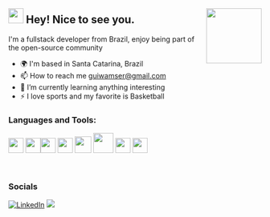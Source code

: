 ## <img src="https://emojis.slackmojis.com/emojis/images/1531849430/4246/blob-sunglasses.gif?1531849430" width="30"/> Hey! Nice to see you.  <img align="right" width="110" src="https://komarev.com/ghpvc/?username=guiwamser&style=flat-square&color=blueviolet"/>

I'm a fullstack developer from Brazil, enjoy being part of the open-source community 

+ 🌍  I'm based in Santa Catarina, Brazil
+ :mailbox: How to reach me guiwamser@gmail.com
+ 🌱 I’m currently learning anything interesting
+ ⚡ I love sports and my favorite is Basketball

###  Languages and Tools:
<img src = 'https://github.com/MarikIshtar007/MarikIshtar007/blob/master/images/python2.png' height='30'/>  <img src = 'https://github.com/MarikIshtar007/MarikIshtar007/blob/master/images/html.svg' width='30'/><img src = 'https://github.com/MarikIshtar007/MarikIshtar007/blob/master/images/css.svg' width='30'/> <img src = 'https://github.com/MarikIshtar007/MarikIshtar007/blob/master/images/js.svg' width='30'/> <img src = 'https://github.com/MarikIshtar007/MarikIshtar007/blob/master/images/bootstrap.svg' width='33'/> <img src = 'https://github.com/MarikIshtar007/MarikIshtar007/blob/master/images/django.svg' height='40'/> <img src = 'https://raw.githubusercontent.com/danielcranney/readme-generator/main/public/icons/skills/flask-colored.svg' width='30'/> <img src = 'https://github.com/MarikIshtar007/MarikIshtar007/blob/master/images/git.svg' width='30'/>



<br>


### Socials
<p><a href="https://www.linkedin.com/in/guilhermewamser/" target="_blank"><img alt="LinkedIn" src="https://img.shields.io/badge/linkedin-%230077B5.svg?&style=for-the-badge&logo=linkedin&logoColor=white" /></a>
<a href="https://discord.com/users/536367568500293634" target="_blank" rel="noreferrer"><img src="https://img.shields.io/badge/Discord-5865F2?style=for-the-badge&logo=discord&logoColor=white"  /></a> </p> 

